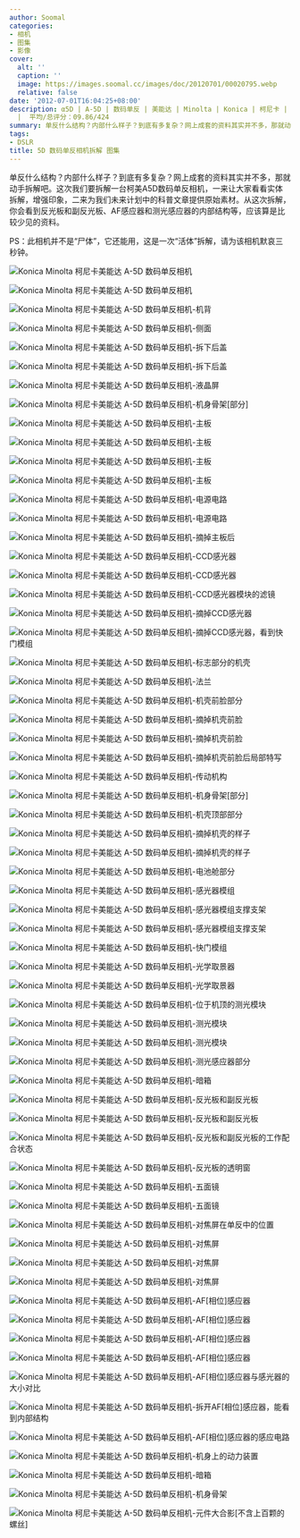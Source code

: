 ```yaml
---
author: Soomal
categories:
- 相机
- 图集
- 影像
cover:
  alt: ''
  caption: ''
  image: https://images.soomal.cc/images/doc/20120701/00020795.webp
  relative: false
date: '2012-07-01T16:04:25+08:00'
description: α5D | A-5D | 数码单反 | 美能达 | Minolta | Konica | 柯尼卡 | A5D | 源自： | 版权：原创
  |  平均/总评分：09.86/424
summary: 单反什么结构？内部什么样子？到底有多复杂？网上成套的资料其实并不多，那就动手拆解吧。这次我们要拆解一台柯美A5D数码单反相机，一来让大家看看实体拆解，增强印象，二来为我们未来计划中的科普文章提供原始素材。从这次拆解，你会看到反光板和副反光板、AF感应器和测光感应器的内部结构等。
tags:
- DSLR
title: 5D 数码单反相机拆解 图集
---
```


单反什么结构？内部什么样子？到底有多复杂？网上成套的资料其实并不多，那就动手拆解吧。这次我们要拆解一台柯美A5D数码单反相机，一来让大家看看实体拆解，增强印象，二来为我们未来计划中的科普文章提供原始素材。从这次拆解，你会看到反光板和副反光板、AF感应器和测光感应器的内部结构等，应该算是比较少见的资料。

PS：此相机并不是“尸体”，它还能用，这是一次“活体”拆解，请为该相机默哀三秒钟。


![Konica Minolta 柯尼卡美能达 A-5D 数码单反相机](https://images.soomal.cc/images/doc/20120701/00020732.webp)




![Konica Minolta 柯尼卡美能达 A-5D 数码单反相机](https://images.soomal.cc/images/doc/20120701/00020733.webp)




![Konica Minolta 柯尼卡美能达 A-5D 数码单反相机-机背](https://images.soomal.cc/images/doc/20120701/00020734.webp)




![Konica Minolta 柯尼卡美能达 A-5D 数码单反相机-侧面](https://images.soomal.cc/images/doc/20120701/00020735.webp)




![Konica Minolta 柯尼卡美能达 A-5D 数码单反相机-拆下后盖](https://images.soomal.cc/images/doc/20120701/00020736.webp)




![Konica Minolta 柯尼卡美能达 A-5D 数码单反相机-拆下后盖](https://images.soomal.cc/images/doc/20120701/00020737.webp)




![Konica Minolta 柯尼卡美能达 A-5D 数码单反相机-液晶屏](https://images.soomal.cc/images/doc/20120701/00020738.webp)




![Konica Minolta 柯尼卡美能达 A-5D 数码单反相机-机身骨架[部分]](https://images.soomal.cc/images/doc/20120701/00020739.webp)




![Konica Minolta 柯尼卡美能达 A-5D 数码单反相机-主板](https://images.soomal.cc/images/doc/20120701/00020740.webp)




![Konica Minolta 柯尼卡美能达 A-5D 数码单反相机-主板](https://images.soomal.cc/images/doc/20120701/00020741.webp)




![Konica Minolta 柯尼卡美能达 A-5D 数码单反相机-主板](https://images.soomal.cc/images/doc/20120701/00020742.webp)




![Konica Minolta 柯尼卡美能达 A-5D 数码单反相机-主板](https://images.soomal.cc/images/doc/20120701/00020743.webp)




![Konica Minolta 柯尼卡美能达 A-5D 数码单反相机-电源电路](https://images.soomal.cc/images/doc/20120701/00020744.webp)




![Konica Minolta 柯尼卡美能达 A-5D 数码单反相机-电源电路](https://images.soomal.cc/images/doc/20120701/00020745.webp)




![Konica Minolta 柯尼卡美能达 A-5D 数码单反相机-摘掉主板后](https://images.soomal.cc/images/doc/20120701/00020746.webp)




![Konica Minolta 柯尼卡美能达 A-5D 数码单反相机-CCD感光器](https://images.soomal.cc/images/doc/20120701/00020747.webp)




![Konica Minolta 柯尼卡美能达 A-5D 数码单反相机-CCD感光器](https://images.soomal.cc/images/doc/20120701/00020748.webp)




![Konica Minolta 柯尼卡美能达 A-5D 数码单反相机-CCD感光器模块的滤镜](https://images.soomal.cc/images/doc/20120701/00020749.webp)




![Konica Minolta 柯尼卡美能达 A-5D 数码单反相机-摘掉CCD感光器](https://images.soomal.cc/images/doc/20120701/00020750.webp)




![Konica Minolta 柯尼卡美能达 A-5D 数码单反相机-摘掉CCD感光器，看到快门模组](https://images.soomal.cc/images/doc/20120701/00020751.webp)




![Konica Minolta 柯尼卡美能达 A-5D 数码单反相机-标志部分的机壳](https://images.soomal.cc/images/doc/20120701/00020752.webp)




![Konica Minolta 柯尼卡美能达 A-5D 数码单反相机-法兰](https://images.soomal.cc/images/doc/20120701/00020753.webp)




![Konica Minolta 柯尼卡美能达 A-5D 数码单反相机-机壳前脸部分](https://images.soomal.cc/images/doc/20120701/00020754.webp)




![Konica Minolta 柯尼卡美能达 A-5D 数码单反相机-摘掉机壳前脸](https://images.soomal.cc/images/doc/20120701/00020755.webp)




![Konica Minolta 柯尼卡美能达 A-5D 数码单反相机-摘掉机壳前脸](https://images.soomal.cc/images/doc/20120701/00020756.webp)




![Konica Minolta 柯尼卡美能达 A-5D 数码单反相机-摘掉机壳前脸后局部特写](https://images.soomal.cc/images/doc/20120701/00020757.webp)




![Konica Minolta 柯尼卡美能达 A-5D 数码单反相机-传动机构](https://images.soomal.cc/images/doc/20120701/00020758.webp)




![Konica Minolta 柯尼卡美能达 A-5D 数码单反相机-机身骨架[部分]](https://images.soomal.cc/images/doc/20120701/00020759.webp)




![Konica Minolta 柯尼卡美能达 A-5D 数码单反相机-机壳顶部部分](https://images.soomal.cc/images/doc/20120701/00020760.webp)




![Konica Minolta 柯尼卡美能达 A-5D 数码单反相机-摘掉机壳的样子](https://images.soomal.cc/images/doc/20120701/00020761.webp)




![Konica Minolta 柯尼卡美能达 A-5D 数码单反相机-摘掉机壳的样子](https://images.soomal.cc/images/doc/20120701/00020762.webp)




![Konica Minolta 柯尼卡美能达 A-5D 数码单反相机-电池舱部分](https://images.soomal.cc/images/doc/20120701/00020763.webp)




![Konica Minolta 柯尼卡美能达 A-5D 数码单反相机-感光器模组](https://images.soomal.cc/images/doc/20120701/00020764.webp)




![Konica Minolta 柯尼卡美能达 A-5D 数码单反相机-感光器模组支撑支架](https://images.soomal.cc/images/doc/20120701/00020765.webp)




![Konica Minolta 柯尼卡美能达 A-5D 数码单反相机-感光器模组支撑支架](https://images.soomal.cc/images/doc/20120701/00020766.webp)




![Konica Minolta 柯尼卡美能达 A-5D 数码单反相机-快门模组](https://images.soomal.cc/images/doc/20120701/00020767.webp)




![Konica Minolta 柯尼卡美能达 A-5D 数码单反相机-光学取景器](https://images.soomal.cc/images/doc/20120701/00020768.webp)




![Konica Minolta 柯尼卡美能达 A-5D 数码单反相机-光学取景器](https://images.soomal.cc/images/doc/20120701/00020769.webp)




![Konica Minolta 柯尼卡美能达 A-5D 数码单反相机-位于机顶的测光模块](https://images.soomal.cc/images/doc/20120701/00020770.webp)




![Konica Minolta 柯尼卡美能达 A-5D 数码单反相机-测光模块](https://images.soomal.cc/images/doc/20120701/00020771.webp)




![Konica Minolta 柯尼卡美能达 A-5D 数码单反相机-测光模块](https://images.soomal.cc/images/doc/20120701/00020772.webp)




![Konica Minolta 柯尼卡美能达 A-5D 数码单反相机-测光感应器部分](https://images.soomal.cc/images/doc/20120701/00020773.webp)




![Konica Minolta 柯尼卡美能达 A-5D 数码单反相机-暗箱](https://images.soomal.cc/images/doc/20120701/00020774.webp)




![Konica Minolta 柯尼卡美能达 A-5D 数码单反相机-反光板和副反光板](https://images.soomal.cc/images/doc/20120701/00020775.webp)




![Konica Minolta 柯尼卡美能达 A-5D 数码单反相机-反光板和副反光板](https://images.soomal.cc/images/doc/20120701/00020776.webp)




![Konica Minolta 柯尼卡美能达 A-5D 数码单反相机-反光板和副反光板的工作配合状态](https://images.soomal.cc/images/doc/20120701/00020777.webp)




![Konica Minolta 柯尼卡美能达 A-5D 数码单反相机-反光板的透明窗](https://images.soomal.cc/images/doc/20120701/00020778.webp)




![Konica Minolta 柯尼卡美能达 A-5D 数码单反相机-五面镜](https://images.soomal.cc/images/doc/20120701/00020779.webp)




![Konica Minolta 柯尼卡美能达 A-5D 数码单反相机-五面镜](https://images.soomal.cc/images/doc/20120701/00020780.webp)




![Konica Minolta 柯尼卡美能达 A-5D 数码单反相机-对焦屏在单反中的位置](https://images.soomal.cc/images/doc/20120701/00020781.webp)




![Konica Minolta 柯尼卡美能达 A-5D 数码单反相机-对焦屏](https://images.soomal.cc/images/doc/20120701/00020782.webp)




![Konica Minolta 柯尼卡美能达 A-5D 数码单反相机-对焦屏](https://images.soomal.cc/images/doc/20120701/00020783.webp)




![Konica Minolta 柯尼卡美能达 A-5D 数码单反相机-对焦屏](https://images.soomal.cc/images/doc/20120701/00020784.webp)




![Konica Minolta 柯尼卡美能达 A-5D 数码单反相机-AF[相位]感应器](https://images.soomal.cc/images/doc/20120701/00020785.webp)




![Konica Minolta 柯尼卡美能达 A-5D 数码单反相机-AF[相位]感应器](https://images.soomal.cc/images/doc/20120701/00020786.webp)




![Konica Minolta 柯尼卡美能达 A-5D 数码单反相机-AF[相位]感应器](https://images.soomal.cc/images/doc/20120701/00020787.webp)




![Konica Minolta 柯尼卡美能达 A-5D 数码单反相机-AF[相位]感应器](https://images.soomal.cc/images/doc/20120701/00020788.webp)




![Konica Minolta 柯尼卡美能达 A-5D 数码单反相机-AF[相位]感应器与感光器的大小对比](https://images.soomal.cc/images/doc/20120701/00020789.webp)




![Konica Minolta 柯尼卡美能达 A-5D 数码单反相机-拆开AF[相位]感应器，能看到内部结构](https://images.soomal.cc/images/doc/20120701/00020790.webp)




![Konica Minolta 柯尼卡美能达 A-5D 数码单反相机-AF[相位]感应器的感应电路](https://images.soomal.cc/images/doc/20120701/00020791.webp)




![Konica Minolta 柯尼卡美能达 A-5D 数码单反相机-机身上的动力装置](https://images.soomal.cc/images/doc/20120701/00020792.webp)




![Konica Minolta 柯尼卡美能达 A-5D 数码单反相机-暗箱](https://images.soomal.cc/images/doc/20120701/00020793.webp)




![Konica Minolta 柯尼卡美能达 A-5D 数码单反相机-机身骨架](https://images.soomal.cc/images/doc/20120701/00020794.webp)




![Konica Minolta 柯尼卡美能达 A-5D 数码单反相机-元件大合影[不含上百颗的螺丝]](https://images.soomal.cc/images/doc/20120701/00020795.webp)